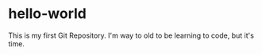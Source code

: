 # hello-world
This is my first Git Repository. I'm way to old to be learning to code, but it's time.
